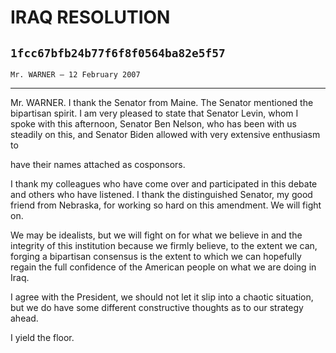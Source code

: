 # IRAQ RESOLUTION
## `1fcc67bfb24b77f6f8f0564ba82e5f57`
`Mr. WARNER — 12 February 2007`

---


Mr. WARNER. I thank the Senator from Maine. The Senator mentioned the 
bipartisan spirit. I am very pleased to state that Senator Levin, whom 
I spoke with this afternoon, Senator Ben Nelson, who has been with us 
steadily on this, and Senator Biden allowed with very extensive 
enthusiasm to


have their names attached as cosponsors.

I thank my colleagues who have come over and participated in this 
debate and others who have listened. I thank the distinguished Senator, 
my good friend from Nebraska, for working so hard on this amendment. We 
will fight on.

We may be idealists, but we will fight on for what we believe in and 
the integrity of this institution because we firmly believe, to the 
extent we can, forging a bipartisan consensus is the extent to which we 
can hopefully regain the full confidence of the American people on what 
we are doing in Iraq.

I agree with the President, we should not let it slip into a chaotic 
situation, but we do have some different constructive thoughts as to 
our strategy ahead.

I yield the floor.